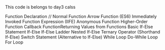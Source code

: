 This code is belongs to day3 calss

Function Declaration // Normal Function
Arrow Function (ES6)
Immediately Invoked Function Expression (IIFE)
Anonymous Function
Higher-Order Function
Callback FunctionReturning Values from Functions
Basic If-Else Statement
If-Else If-Else Ladder
Nested If-Else
Ternary Operator (Shorthand If-Else)
Switch Statement (Alternative to If-Else)
While Loop
Do-While Loop
For Loop